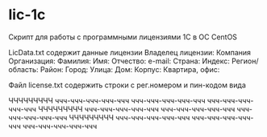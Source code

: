 # lic-1c

Скрипт для работы с программными лицензиями 1С в ОС CentOS

LicData.txt содержит данные лицензии
Владелец лицензии: Компания
Организация: 
Фамилия: 
Имя: 
Отчество: 
e-mail: 
Страна: 
Индекс: 
Регион/область: 
Район: 
Город: 
Улица: 
Дом: 
Корпус: 
Квартира, офис: 

Файл license.txt содержить строки с рег.номером и пин-кодом вида

ЧЧЧЧЧЧЧЧЧ   ччч-ччч-ччч-ччч-ччч  ччч-ччч-ччч-ччч-ччч  ччч-ччч-ччч-ччч-ччч
ЧЧЧЧЧЧЧЧЧ   ччч-ччч-ччч-ччч-ччч  ччч-ччч-ччч-ччч-ччч  ччч-ччч-ччч-ччч-ччч
ЧЧЧЧЧЧЧЧЧ   ччч-ччч-ччч-ччч-ччч  ччч-ччч-ччч-ччч-ччч  ччч-ччч-ччч-ччч-ччч
